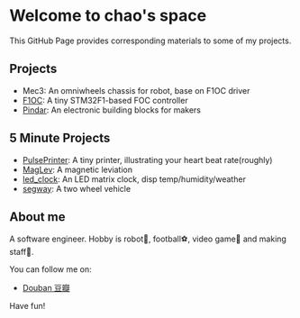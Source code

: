 # Welcome to chao's space

This GitHub Page provides corresponding materials to some of my projects.

## Projects

<!-- - robot: A robot platform with LiDAR and Dual camera, base on Mec3 -->
- Mec3: An omniwheels chassis for robot, base on F1OC driver
- [F1OC](https://github.com/szdiy/pulse_printer): A tiny STM32F1-based FOC controller
- [Pindar](https://github.com/charles-lyc/pindar): An electronic building blocks for makers

## 5 Minute Projects

- [PulsePrinter](https://github.com/szdiy/pulse_printer): A tiny printer, illustrating your heart beat rate(roughly)
- [MagLev](https://github.com/charles-lyc/maglev): A magnetic leviation 
- [led_clock](https://github.com/charles-lyc/maglev): An LED matrix clock, disp temp/humidity/weather 
- [segway](https://github.com/charles-lyc/maglev): A two wheel vehicle 

## About me

A software engineer. Hobby is robot🤖, football⚽, video game🏓 and making staff🔧.

You can follow me on:
- [Douban 豆瓣](https://www.douban.com/people/Charles--Lee/statuses)


Have fun!

